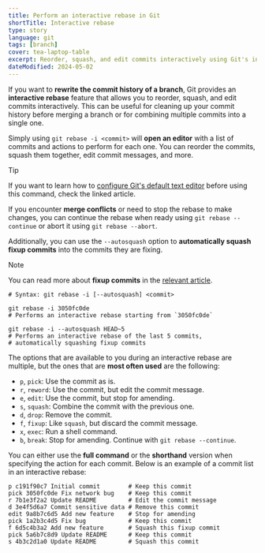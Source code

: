 ```yaml
---
title: Perform an interactive rebase in Git
shortTitle: Interactive rebase
type: story
language: git
tags: [branch]
cover: tea-laptop-table
excerpt: Reorder, squash, and edit commits interactively using Git's interactive rebase feature.
dateModified: 2024-05-02
---
```


If you want to **rewrite the commit history of a branch**, Git provides an **interactive rebase** feature that allows you to reorder, squash, and edit commits interactively. This can be useful for cleaning up your commit history before merging a branch or for combining multiple commits into a single one.

Simply using `git rebase -i <commit>` will **open an editor** with a list of commits and actions to perform for each one. You can reorder the commits, squash them together, edit commit messages, and more.

> [!TIP]
>
> If you want to learn how to [configure Git's default text editor](/git/s/configure-default-text-editor) before using this command, check the linked article.

If you encounter **merge conflicts** or need to stop the rebase to make changes, you can continue the rebase when ready using `git rebase --continue` or abort it using `git rebase --abort`.

Additionally, you can use the `--autosquash` option to **automatically squash fixup commits** into the commits they are fixing.

> [!NOTE]
>
> You can read more about **fixup commits** in the [relevant article](/git/s/create-fixup-commit).

```shell
# Syntax: git rebase -i [--autosquash] <commit>

git rebase -i 3050fc0de
# Performs an interactive rebase starting from `3050fc0de`

git rebase -i --autosquash HEAD~5
# Performs an interactive rebase of the last 5 commits,
# automatically squashing fixup commits
```

The options that are available to you during an interactive rebase are multiple, but the ones that are **most often used** are the following:

- `p`, `pick`: Use the commit as is.
- `r`, `reword`: Use the commit, but edit the commit message.
- `e`, `edit`: Use the commit, but stop for amending.
- `s`, `squash`: Combine the commit with the previous one.
- `d`, `drop`: Remove the commit.
- `f`, `fixup`: Like `squash`, but discard the commit message.
- `x`, `exec`: Run a shell command.
- `b`, `break`: Stop for amending. Continue with `git rebase --continue`.

You can either use the **full command** or the **shorthand** version when specifying the action for each commit. Below is an example of a commit list in an interactive rebase:

```shell
p c191f90c7 Initial commit        # Keep this commit
pick 3050fc0de Fix network bug    # Keep this commit
r 7b1e3f2a2 Update README         # Edit the commit message
d 3e4f5d6a7 Commit sensitive data # Remove this commit
edit 9a8b7c6d5 Add new feature    # Stop for amending
pick 1a2b3c4d5 Fix bug            # Keep this commit
f 6d5c4b3a2 Add new feature       # Squash this fixup commit
pick 5a6b7c8d9 Update README      # Keep this commit
s 4b3c2d1a0 Update README         # Squash this commit
```
